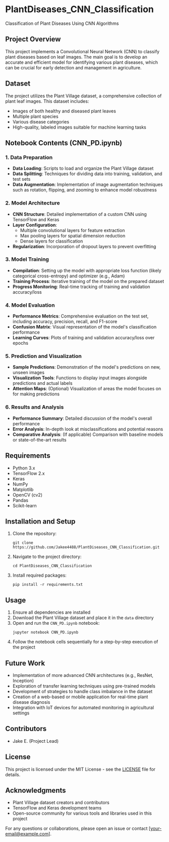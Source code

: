 # PlantDiseases_CNN_Classification
Classification of Plant Diseases Using CNN Algorithms

## Project Overview
This project implements a Convolutional Neural Network (CNN) to classify plant diseases based on leaf images. The main goal is to develop an accurate and efficient model for identifying various plant diseases, which can be crucial for early detection and management in agriculture.

## Dataset
The project utilizes the Plant Village dataset, a comprehensive collection of plant leaf images. This dataset includes:
- Images of both healthy and diseased plant leaves
- Multiple plant species
- Various disease categories
- High-quality, labeled images suitable for machine learning tasks

## Notebook Contents (CNN_PD.ipynb)

### 1. Data Preparation
- **Data Loading**: Scripts to load and organize the Plant Village dataset
- **Data Splitting**: Techniques for dividing data into training, validation, and test sets
- **Data Augmentation**: Implementation of image augmentation techniques such as rotation, flipping, and zooming to enhance model robustness

### 2. Model Architecture
- **CNN Structure**: Detailed implementation of a custom CNN using TensorFlow and Keras
- **Layer Configuration**: 
  - Multiple convolutional layers for feature extraction
  - Max pooling layers for spatial dimension reduction
  - Dense layers for classification
- **Regularization**: Incorporation of dropout layers to prevent overfitting

### 3. Model Training
- **Compilation**: Setting up the model with appropriate loss function (likely categorical cross-entropy) and optimizer (e.g., Adam)
- **Training Process**: Iterative training of the model on the prepared dataset
- **Progress Monitoring**: Real-time tracking of training and validation accuracy/loss

### 4. Model Evaluation
- **Performance Metrics**: Comprehensive evaluation on the test set, including accuracy, precision, recall, and F1-score
- **Confusion Matrix**: Visual representation of the model's classification performance
- **Learning Curves**: Plots of training and validation accuracy/loss over epochs

### 5. Prediction and Visualization
- **Sample Predictions**: Demonstration of the model's predictions on new, unseen images
- **Visualization Tools**: Functions to display input images alongside predictions and actual labels
- **Attention Maps**: (Optional) Visualization of areas the model focuses on for making predictions

### 6. Results and Analysis
- **Performance Summary**: Detailed discussion of the model's overall performance
- **Error Analysis**: In-depth look at misclassifications and potential reasons
- **Comparative Analysis**: (If applicable) Comparison with baseline models or state-of-the-art results

## Requirements
- Python 3.x
- TensorFlow 2.x
- Keras
- NumPy
- Matplotlib
- OpenCV (cv2)
- Pandas
- Scikit-learn

## Installation and Setup
1. Clone the repository:
   ```
   git clone https://github.com/Jakee4488/PlantDiseases_CNN_Classification.git
   ```
2. Navigate to the project directory:
   ```
   cd PlantDiseases_CNN_Classification
   ```
3. Install required packages:
   ```
   pip install -r requirements.txt
   ```

## Usage
1. Ensure all dependencies are installed
2. Download the Plant Village dataset and place it in the `data` directory
3. Open and run the `CNN_PD.ipynb` notebook:
   ```
   jupyter notebook CNN_PD.ipynb
   ```
4. Follow the notebook cells sequentially for a step-by-step execution of the project

## Future Work
- Implementation of more advanced CNN architectures (e.g., ResNet, Inception)
- Exploration of transfer learning techniques using pre-trained models
- Development of strategies to handle class imbalance in the dataset
- Creation of a web-based or mobile application for real-time plant disease diagnosis
- Integration with IoT devices for automated monitoring in agricultural settings

## Contributors
- Jake E. (Project Lead)

## License
This project is licensed under the MIT License - see the [LICENSE](LICENSE) file for details.

## Acknowledgments
- Plant Village dataset creators and contributors
- TensorFlow and Keras development teams
- Open-source community for various tools and libraries used in this project

For any questions or collaborations, please open an issue or contact [your-email@example.com].
